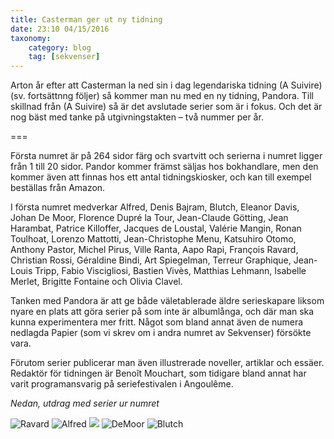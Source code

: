 ```yaml
---
title: Casterman ger ut ny tidning
date: 23:10 04/15/2016
taxonomy:
    category: blog
    tag: [sekvenser]
---
```

Arton år efter att Casterman la ned sin i dag legendariska tidning (A Suivire) (sv. fortsättnng följer) så kommer man nu med en ny tidning, Pandora. Till skillnad från (A Suivire) så är det avslutade serier som är i fokus. Och det är nog bäst med tanke på utgivningstakten – två nummer per år.

===

Första numret är på 264 sidor färg och svartvitt och serierna i numret ligger från 1 till 20 sidor. Pandor kommer främst säljas hos bokhandlare, men den kommer även att finnas hos ett antal tidningskiosker, och kan till exempel beställas från Amazon.

I första numret medverkar Alfred, Denis Bajram, Blutch, Eleanor Davis, Johan De Moor, Florence Dupré la Tour, Jean-Claude Götting, Jean Harambat, Patrice Killoffer, Jacques de Loustal, Valérie Mangin, Ronan Toulhoat, Lorenzo Mattotti, Jean-Christophe Menu, Katsuhiro Otomo, Anthony Pastor, Michel Pirus, Ville Ranta, Aapo Rapi, François Ravard, Christian Rossi, Géraldine Bindi, Art Spiegelman, Terreur Graphique, Jean-Louis Tripp, Fabio Viscigliosi, Bastien Vivès, Matthias Lehmann, Isabelle Merlet, Brigitte Fontaine och Olivia Clavel.

Tanken med Pandora är att ge både väletablerade äldre serieskapare liksom nyare en plats att göra serier på som inte är albumlånga, och där man ska kunna experimentera mer fritt. Något som bland annat även de numera nedlagda Papier (som vi skrev om i andra numret av Sekvenser) försökte vara.

Förutom serier publicerar man även illustrerade noveller, artiklar och essäer. Redaktör för tidningen är Benoît Mouchart, som tidigare bland annat har varit programansvarig på seriefestivalen i Angoulême.

_Nedan, utdrag med serier ur numret_



![Ravard](pandora_n1-ravard-3.jpg)
![Alfred](pandora_n1-alfred-3.jpg)
![](IMG_2918.jpg)
![DeMoor](pandora_n1-demoor_dal-6.jpg)
![Blutch](blutch-alix-pandora.jpg)


